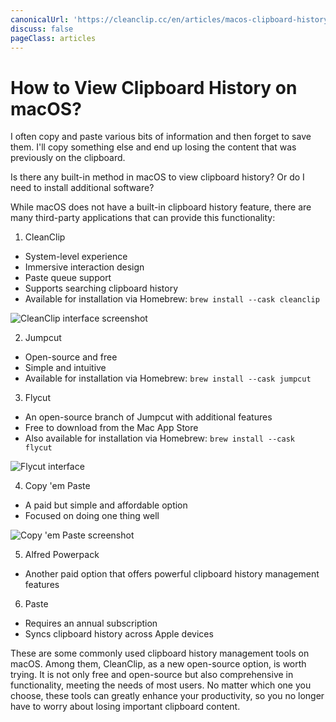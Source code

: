 ```yaml
---
canonicalUrl: 'https://cleanclip.cc/en/articles/macos-clipboard-history-tools'
discuss: false
pageClass: articles
---
```


# How to View Clipboard History on macOS?

I often copy and paste various bits of information and then forget to save them. I'll copy something else and end up losing the content that was previously on the clipboard.

Is there any built-in method in macOS to view clipboard history? Or do I need to install additional software?

While macOS does not have a built-in clipboard history feature, there are many third-party applications that can provide this functionality:

1. CleanClip

- System-level experience
- Immersive interaction design
- Paste queue support
- Supports searching clipboard history
- Available for installation via Homebrew: `brew install --cask cleanclip`

![CleanClip interface screenshot](/images/blogs/quickmenu-shortcuts.png)

2. Jumpcut

- Open-source and free 
- Simple and intuitive
- Available for installation via Homebrew: `brew install --cask jumpcut`

3. Flycut 

- An open-source branch of Jumpcut with additional features
- Free to download from the Mac App Store
- Also available for installation via Homebrew: `brew install --cask flycut`

![Flycut interface](/images/flycut_interface.png)

4. Copy 'em Paste

- A paid but simple and affordable option
- Focused on doing one thing well

![Copy 'em Paste screenshot](/images/clipboard_manager_copy_em.png)

5. Alfred Powerpack

- Another paid option that offers powerful clipboard history management features

6. Paste

- Requires an annual subscription
- Syncs clipboard history across Apple devices

These are some commonly used clipboard history management tools on macOS. Among them, CleanClip, as a new open-source option, is worth trying. It is not only free and open-source but also comprehensive in functionality, meeting the needs of most users. No matter which one you choose, these tools can greatly enhance your productivity, so you no longer have to worry about losing important clipboard content.